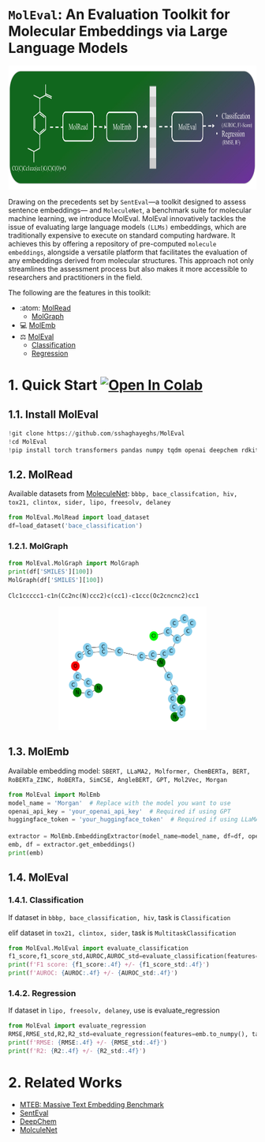 # `MolEval`: An Evaluation Toolkit for Molecular Embeddings via Large Language Models

<div align="center">
  <img src="misc/MolEval_FW.jpg" width="900" height="250" alt="MolEval Logo">
</div>

Drawing on the precedents set by `SentEval`—a toolkit designed to assess sentence embeddings— and `MoleculeNet`, a benchmark suite for molecular machine learning, we introduce MolEval. MolEval innovatively tackles the issue of evaluating large language models `(LLMs)` embeddings, which are traditionally expensive to execute on standard computing hardware. It achieves this by offering a repository of pre-computed `molecule embeddings`, alongside a versatile platform that facilitates the evaluation of any embeddings derived from molecular structures. This approach not only streamlines the assessment process but also makes it more accessible to researchers and practitioners in the field. 

The following are the features in this toolkit:

  * :atom:	[MolRead](https://github.com/sshaghayeghs/MolEval?tab=readme-ov-file#12-molread)
    * [MolGraph](https://github.com/sshaghayeghs/MolEval/blob/main/README.md#121-molgraph) 
  * 💻	[MolEmb](https://github.com/sshaghayeghs/MolEval?tab=readme-ov-file#13-molemb)
  * :balance_scale: [MolEval](https://github.com/sshaghayeghs/MolEval?tab=readme-ov-file#14-moleval)
    * [Classification](https://github.com/sshaghayeghs/MolEval?tab=readme-ov-file#141-classification)
    * [Regression](https://github.com/sshaghayeghs/MolEval?tab=readme-ov-file#142-regression)
# 1. Quick Start [![Open In Colab](https://colab.research.google.com/assets/colab-badge.svg)](https://colab.research.google.com/drive/1AuqkCh7KLN2LWHPaKQdr-trvwDUdRhZ4?usp=sharing)

## 1.1. Install MolEval
```python
!git clone https://github.com/sshaghayeghs/MolEval
!cd MolEval
!pip install torch transformers pandas numpy tqdm openai deepchem rdkit networkx matplotlib

```

## 1.2. MolRead
Available datasets from [MoleculeNet](https://moleculenet.org/datasets-1): `bbbp, bace_classifcation, hiv, tox21, clintox, sider, lipo, freesolv, delaney`
```python
from MolEval.MolRead import load_dataset
df=load_dataset('bace_classification')
```
### 1.2.1. MolGraph
```python
from MolEval.MolGraph import MolGraph
print(df['SMILES'][100])
MolGraph(df['SMILES'][100])
```
`Clc1ccccc1-c1n(Cc2nc(N)ccc2)c(cc1)-c1ccc(Oc2cncnc2)cc1`

<div align="center">
  <img src="misc/molgraph.png" width="300" height="250" alt="MolEval Logo">
</div>

## 1.3. MolEmb 
Available embedding model: `SBERT, LLaMA2, Molformer, ChemBERTa, BERT, RoBERTa_ZINC, RoBERTa, SimCSE, AngleBERT, GPT, Mol2Vec, Morgan`
```python
from MolEval import MolEmb 
model_name = 'Morgan'  # Replace with the model you want to use
openai_api_key = 'your_openai_api_key'  # Required if using GPT
huggingface_token = 'your_huggingface_token'  # Required if using LLaMA2

extractor = MolEmb.EmbeddingExtractor(model_name=model_name, df=df, openai_api_key=openai_api_key, huggingface_token=huggingface_token)
emb, df = extractor.get_embeddings()
print(emb)
```

## 1.4. MolEval
### 1.4.1. Classification
If dataset in `bbbp, bace_classification, hiv`, task is `Classification`

elif dataset in `tox21, clintox, sider`, task is `MultitaskClassification`
```python
from MolEval.MolEval import evaluate_classification
f1_score,f1_score_std,AUROC,AUROC_std=evaluate_classification(features=emb.to_numpy(), targets=df.drop(columns=['SMILES']).to_numpy(), n_splits=5, task='Classification')
print(f'F1 score: {f1_score:.4f} +/- {f1_score_std:.4f}')
print(f'AUROC: {AUROC:.4f} +/- {AUROC_std:.4f}')
```

### 1.4.2. Regression
If dataset in `lipo, freesolv, delaney`, use is evaluate_regression

```python
from MolEval import evaluate_regression
RMSE,RMSE_std,R2,R2_std=evaluate_regression(features=emb.to_numpy(), targets=df.drop(columns=['SMILES']).to_numpy(), n_splits=5)
print(f'RMSE: {RMSE:.4f} +/- {RMSE_std:.4f}')
print(f'R2: {R2:.4f} +/- {R2_std:.4f}')
```



# 2. Related Works

  * [MTEB: Massive Text Embedding Benchmark](https://aclanthology.org/2023.eacl-main.148.pdf)
  * [SentEval](https://aclanthology.org/L18-1269.pdf)
  * [DeepChem](https://deepchem.readthedocs.io/en/latest/)
  * [MolculeNet](https://pubs.rsc.org/en/content/articlelanding/2018/sc/c7sc02664a)




